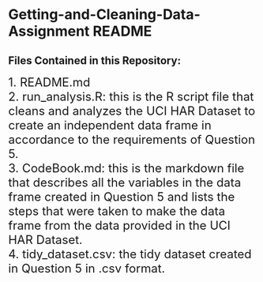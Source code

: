 # Getting-and-Cleaning-Data-Assignment README

## Files Contained in this Repository:

<font size="5"> 
1. README.md <br>
2. run_analysis.R: this is the R script file that cleans and analyzes the UCI HAR Dataset to create an independent data frame in accordance to the requirements of Question 5. <br>
3. CodeBook.md: this is the markdown file that describes all the variables in the data frame created in Question 5 and lists the steps that were taken to make the data frame from the data provided in the UCI HAR Dataset. <br>
4. tidy_dataset.csv: the tidy dataset created in Question 5 in .csv format.
</font>